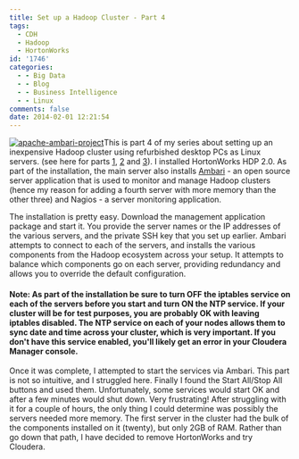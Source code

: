 ```yaml
---
title: Set up a Hadoop Cluster - Part 4
tags:
  - CDH
  - Hadoop
  - HortonWorks
id: '1746'
categories:
  - - Big Data
  - - Blog
  - - Business Intelligence
  - - Linux
comments: false
date: 2014-02-01 12:21:54
---
```


[![apache-ambari-project](http://edpflager.com/wp-content/uploads/2014/02/apache-ambari-project.jpg)](http://edpflager.com/wp-content/uploads/2014/02/apache-ambari-project.jpg)This is part 4 of my series about setting up an inexpensive Hadoop cluster using refurbished desktop PCs as Linux servers. (see here for parts [1](http://edpflager.com/?p=1714 "Set up a Hadoop Cluster – Part 1"), [2](http://edpflager.com/?p=1721 "Set Up a Hadoop Cluster – Part 2") and [3](http://edpflager.com/?p=1725 "Set up a Hadoop Cluster – Part 3")). I installed HortonWorks HDP 2.0. As part of the installation, the main server also installs [Ambari](http://ambari.apache.org/) - an open source server application that is used to monitor and manage Hadoop clusters (hence my reason for adding a fourth server with more memory than the other three) and Nagios - a server monitoring application.
<!-- more -->
The installation is pretty easy. Download the management application package and start it. You provide the server names or the IP addresses of the various servers, and the private SSH key that you set up earlier. Ambari attempts to connect to each of the servers, and installs the various components from the Hadoop ecosystem across your setup. It attempts to balance which components go on each server, providing redundancy and allows you to override the default configuration.

#### **Note: As part of the installation be sure to turn OFF the iptables service on each of the servers before you start and turn ON the NTP service. If your cluster will be for test purposes, you are probably OK with leaving iptables disabled. The NTP service on each of your nodes allows them to sync date and time across your cluster, which is very important. If you don't have this service enabled, you'll likely get an error in your Cloudera Manager console.** 

Once it was complete, I attempted to start the services via Ambari. This part is not so intuitive, and I struggled here. Finally I found the Start All/Stop All buttons and used them. Unfortunately, some services would start OK and after a few minutes would shut down. Very frustrating! After struggling with it for a couple of hours, the only thing I could determine was possibly the servers needed more memory. The first server in the cluster had the bulk of the components installed on it (twenty), but only 2GB of RAM. Rather than go down that path, I have decided to remove HortonWorks and try Cloudera.